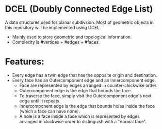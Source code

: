 # DCEL (Doubly Connected Edge List)

A data structures used for planar subdivsion. Most of geometric objects in this repository will be implemented using DCEL. 

* Mainly used to store geometric and topological information. 
* Complexity is #vertices + #edges + #faces.


# Features:
* Every edge has a twin edge that has the opposite origin and destination.
* Every face has an Outercomponent edge and an Innercomponent edge.
  * Face are represented by edges arranged in counter-clockwise order.
  * Outercomponent edge is the edge that bounds the face.
  * To traverse the face, simply visit the Outercomponent edge's next edge until it repeats.
  * Innercomponent edge is the edge that bounds holes inside the face (which a face can have none).
  * A hole is a face inside a face which is represented by edges arranged in clockwise order to distinguish with a "normal face".
